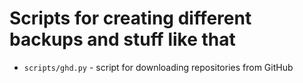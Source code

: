 # Scripts for creating different backups and stuff like that 

- `scripts/ghd.py` - script for downloading repositories from GitHub